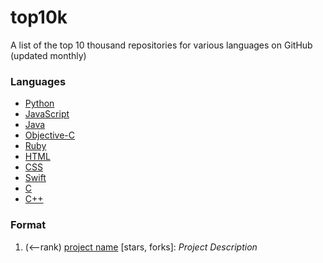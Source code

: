 # top10k
A list of the top 10 thousand repositories for various languages on GitHub (updated monthly)

### Languages
* [Python](python.md)
* [JavaScript](js.md)
* [Java](java.md)
* [Objective-C](objective-c.md)
* [Ruby](ruby.md)
* [HTML](html.md)
* [CSS](css.md)
* [Swift](swift.md)
* [C](c.md)
* [C++](c++.md)

### Format
1. (<--rank) [project name](#) [stars, forks]: *Project Description*
